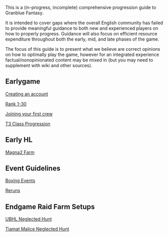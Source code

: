 This is a (in-progress, incomplete) comprehensive progression guide to Granblue Fantasy.

It is intended to cover gaps where the overall English community has failed to provide meaningful guidance to both new and experienced players on how to properly progress. Guidance will also focus on efficient resource expenditure throughout both the early, mid, and late phases of the game.

The focus of this guide is to present what we believe are correct opinions on how to optimally play the game, however for an integrated experience factual/nonopinionated content may be mixed in (but you may need to supplement with wiki and other sources).

## Earlygame

[Creating an account](account_creation.md)

[Rank 1-30](rank_1_30.md)

[Joining your first crew](early_crew_selection.md)

[T3 Class Progression](t3_class_progression.md)

## Early HL

[Magna2 Farm](magna2_farm.md)

## Event Guidelines

[Boxing Events](events/boxing.md)

[Reruns](events/rerun.md)

## Endgame Raid Farm Setups

[UBHL Neglected Hunt](ubhl_neglected_hunt.md)

[Tiamat Malice Neglected Hunt](tiamalice_neglected_hunt.md)
